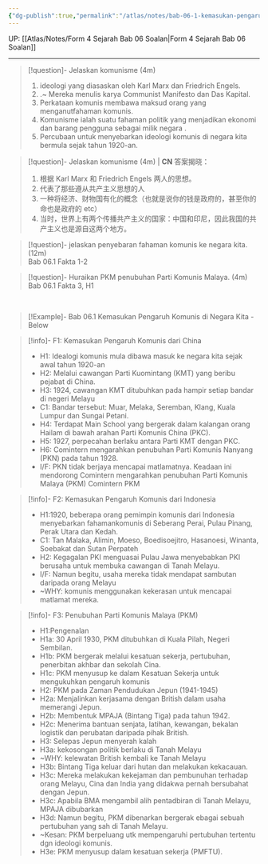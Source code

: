 ```yaml
---
{"dg-publish":true,"permalink":"/atlas/notes/bab-06-1-kemasukan-pengaruh-komunis-di-negara-kita/"}
---
```


UP: [[Atlas/Notes/Form 4 Sejarah Bab 06 Soalan\|Form 4 Sejarah Bab 06 Soalan]]

---


> [!question]-  Jelaskan komunisme (4m)
>
> 1. ideologi yang diasaskan oleh Karl Marx dan Friedrich Engels. 
> 2. .~ Mereka menulis karya Communist Manifesto dan Das Kapital.
> 3. Perkataan komunis membawa maksud orang yang menganutfahaman komunis. 
> 4. Komunisme ialah suatu fahaman politik yang menjadikan ekonomi dan barang pengguna sebagai milik negara  .
> 5. Percubaan untuk menyebarkan ideologi komunis di negara kita bermula sejak tahun 1920-an. 

> [!question]- Jelaskan komunisme (4m) | **CN**
> 答案揭晓：  
> 1. 根据 Karl Marx 和 Friedrich Engels 两人的思想。  
> 2. 代表了那些遵从共产主义思想的人  
> 3. 一种将经济、财物国有化的概念（也就是说你的钱是政府的，甚至你的命也是政府的 etc）
> 4. 当时，世界上有两个传播共产主义的国家：中国和印尼，因此我国的共产主义也是源自这两个地方。

> [!question]- jelaskan penyebaran fahaman komunis ke negara kita. (12m)  
> Bab 06.1 Fakta 1-2

 > [!question]- Huraikan PKM penubuhan Parti Komunis Malaya. (4m)
 > Bab 06.1 Fakta 3, H1

<br>

> [!Example]- Bab 06.1 Kemasukan Pengaruh Komunis di Negara Kita - Below

> [!info]- F1: Kemasukan Pengaruh Komunis dari China
> - H1: Idealogi komunis mula dibawa masuk ke negara kita sejak awal tahun 1920-an     
> - H2: Melalui cawangan Parti Kuomintang  (KMT) yang beribu pejabat di China.
> - H3: 1924, cawangan KMT ditubuhkan pada hampir setiap bandar di negeri Melayu    
> - C1: Bandar tersebut: Muar, Melaka, Seremban, Klang, Kuala Lumpur dan Sungai Petani. 
> - H4: Terdapat Main School yang bergerak dalam kalangan orang Hailam di bawah arahan Parti Komunis China (PKC). 
> - H5: 1927, perpecahan berlaku antara Parti KMT dengan PKC.  
> - H6: Comintern mengarahkan penubuhan Parti Komunis Nanyang (PKN) pada tahun 1928.
> - I/F: PKN tidak berjaya mencapai matlamatnya. Keadaan ini mendorong Comintern  mengarahkan penubuhan Parti Komunis Malaya (PKM)  Comintern  PKM

> [!info]- F2: Kemasukan Pengaruh Komunis dari Indonesia
> - H1:1920, beberapa orang pemimpin komunis dari lndonesia menyebarkan fahamankomunis di Seberang Perai, Pulau Pinang, Perak Utara dan Kedah.
> - C1: Tan Malaka, Alimin, Moeso, Boedisoejitro, Hasanoesi, Winanta, Soebakat dan Sutan Perpateh
> - H2: Kegagalan PKI menguasai Pulau Jawa menyebabkan PKI berusaha untuk membuka cawangan di Tanah Melayu.
> - I/F: Namun begitu, usaha mereka tidak mendapat sambutan daripada orang Melayu
> - ~WHY: komunis menggunakan kekerasan untuk mencapai matlamat mereka.

> [!info]- F3: Penubuhan Parti Komunis Malaya (PKM)
> - H1:Pengenalan 
> - H1a: 30 April 1930, PKM ditubuhkan di Kuala Pilah, Negeri Sembilan.   
> - H1b: PKM bergerak melalui kesatuan sekerja, pertubuhan, penerbitan akhbar dan sekolah Cina.
> - H1c: PKM menyusup ke dalam Kesatuan Sekerja untuk mengukuhkan pengaruh komunis
> - H2: PKM pada Zaman Pendudukan Jepun (1941-1945)          
> - H2a: Menjalinkan kerjasama dengan British dalam usaha memerangi  Jepun.  
> - H2b: Membentuk MPAJA (Bintang Tiga) pada tahun 1942.   
> - H2c: Menerima bantuan senjata, latihan, kewangan, bekalan logistik dan  perubatan daripada pihak British.    
> - H3: Selepas Jepun menyerah kalah       
> - H3a: kekosongan politik  berlaku di Tanah Melayu 
> - ~WHY: kelewatan British kembali ke Tanah Melayu
> - H3b: Bintang Tiga keluar dari hutan dan melakukan kekacauan.    
> - H3c: Mereka melakukan kekejaman dan pembunuhan terhadap orang Melayu, Cina dan India yang didakwa pernah bersubahat dengan Jepun. 
> - H3c: Apabila BMA mengambil alih pentadbiran di Tanah Melayu, MPAJA dibubarkan
> - H3d: Namun begitu, PKM dibenarkan bergerak ebagai sebuah pertubuhan yang sah di Tanah Melayu. 
> - ~Kesan: PKM berpeluang utk mempengaruhi pertubuhan tertentu dgn ideologi komunis.
> - H3e: PKM menyusup dalam kesatuan sekerja (PMFTU).    